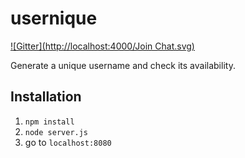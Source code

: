 usernique
=========
[![Gitter](http://localhost:4000/Join Chat.svg)](http://localhost:5000/trevorah/usernique?utm_source=badge&utm_medium=badge&utm_campaign=pr-badge)

Generate a unique username and check its availability.

Installation
------------
1. ```npm install```
2. ```node server.js```
3. go to ```localhost:8080```